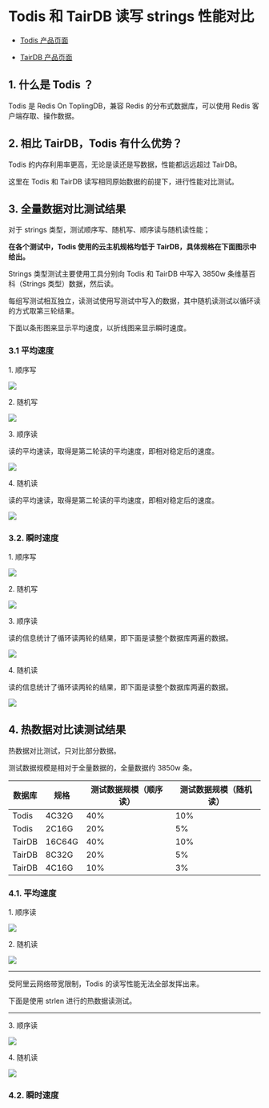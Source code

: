 # Todis 和 TairDB 读写 strings 性能对比



* [Todis 产品页面](https://topling.cn/products/)

* [TairDB 产品页面](https://www.alibabacloud.com/help/zh/doc-detail/145957.htm)



## 1. 什么是 Todis ？

Todis 是 Redis On ToplingDB，兼容 Redis 的分布式数据库，可以使用 Redis 客户端存取、操作数据。



## 2. 相比 TairDB，Todis 有什么优势？



Todis 的内存利用率更高，无论是读还是写数据，性能都远远超过 TairDB。

这里在 Todis 和 TairDB 读写相同原始数据的前提下，进行性能对比测试。



## 3. 全量数据对比测试结果



对于 strings 类型，测试顺序写、随机写、顺序读与随机读性能；

**在各个测试中，Todis 使用的云主机规格均低于 TairDB，具体规格在下面图示中给出。**

Strings 类型测试主要使用工具分别向 Todis 和 TairDB 中写入 3850w 条维基百科（Strings 类型）数据，然后读。

每组写测试相互独立，读测试使用写测试中写入的数据，其中随机读测试以循环读的方式取第三轮结果。

下面以条形图来显示平均速度，以折线图来显示瞬时速度。




### 3.1 平均速度

1\. 顺序写

![](/images/Todis-he-TairDB-读写-strings-性能对比/strings_seq_write_avg_speed_bar.png)

2\. 随机写

![](/images/Todis-he-TairDB-读写-strings-性能对比/strings_rand_write_avg_speed_bar.png)

3\. 顺序读

读的平均速读，取得是第二轮读的平均速度，即相对稳定后的速度。

![](/images/Todis-he-TairDB-读写-strings-性能对比/strings_seq_read_avg_speed_bar.png)

4\. 随机读

读的平均速读，取得是第二轮读的平均速度，即相对稳定后的速度。

![](/images/Todis-he-TairDB-读写-strings-性能对比/strings_rand_read_avg_speed_bar.png)







### 3.2. 瞬时速度

1\. 顺序写

![](/images/Todis-he-TairDB-读写-strings-性能对比/strings_seq_write_time_speed.png)

2\. 随机写

![](/images/Todis-he-TairDB-读写-strings-性能对比/strings_rand_write_time_speed.png)

3\. 顺序读

读的信息统计了循环读两轮的结果，即下面是读整个数据库两遍的数据。

![](/images/Todis-he-TairDB-读写-strings-性能对比/strings_seq_read_time_speed.png)

4\. 随机读

读的信息统计了循环读两轮的结果，即下面是读整个数据库两遍的数据。

![](/images/Todis-he-TairDB-读写-strings-性能对比/strings_rand_read_time_speed.png)





## 4. 热数据对比读测试结果

热数据对比测试，只对比部分数据。

测试数据规模是相对于全量数据的，全量数据约 3850w 条。

| 数据库 | 规格   | 测试数据规模（顺序读） | 测试数据规模（随机读） |
| ------ | ------ | ---------------------- | ---------------------- |
| Todis  | 4C32G  | 40%                    | 10%                    |
| Todis  | 2C16G  | 20%                    | 5%                     |
| TairDB | 16C64G | 40%                    | 10%                    |
| TairDB | 8C32G  | 20%                    | 5%                     |
| TairDB | 4C16G  | 10%                    | 3%                     |



### 4.1. 平均速度

1\. 顺序读

![](/images/Todis-he-TairDB-读写-strings-性能对比/strings_seq_read_avg_speed_percent_bar.png)

2\. 随机读

![](/images/Todis-he-TairDB-读写-strings-性能对比/strings_rand_read_avg_speed_percent_bar.png)

---

受阿里云网络带宽限制，Todis 的读写性能无法全部发挥出来。

下面是使用 strlen 进行的热数据读测试。

---

3\. 顺序读

![](/images/Todis-he-TairDB-读写-strings-性能对比/strings_seq_read_avg_speed_percent_strlen_bar.png)



4\. 随机读

![](/images/Todis-he-TairDB-读写-strings-性能对比/strings_rand_read_avg_speed_percent_strlen_bar.png)



### 4.2. 瞬时速度
